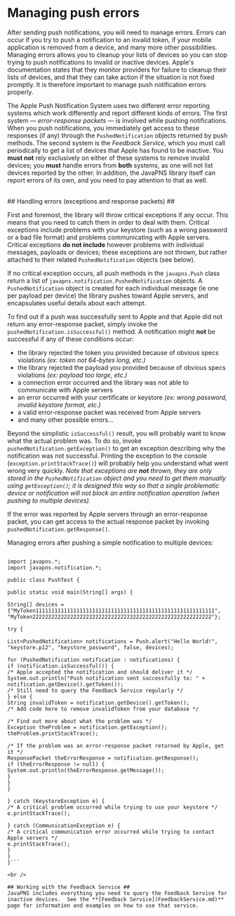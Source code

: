 # Managing push errors #

After sending push notifications, you will need to manage errors.  Errors can occur if you try to push a notification to an invalid token, if your mobile application is removed from a device, and many more other possibilities.  Managing errors allows you to cleanup your lists of devices so you can stop trying to push notifications to invalid or inactive devices. Apple's documentation states that they monitor providers for failure to cleanup their lists of devices, and that they can take action if the situation is not fixed promptly.  It is therefore important to manage push notification errors properly.

The Apple Push Notification System uses two different error reporting systems which work differently and report different kinds of errors.  The first system — _error-response packets_ — is involved while pushing notifications.  When you push notifications, you immediately get access to these responses (if any) through the `PushedNotification` objects returned by push methods.  The second system is the _Feedback Service_, which you must call periodically to get a list of devices that Apple has found to be inactive. You **must not** rely exclusively on either of these systems to remove invalid devices;  you **must** handle errors from **both** systems, as one will not list devices reported by the other.  In addition, the JavaPNS library itself can report errors of its own, and you need to pay attention to that as well.

<br />
## Handling errors (exceptions and response packets) ##

First and foremost, the library will throw critical exceptions if any occur.  This means that you need to catch them in order to deal with them.  Critical exceptions include problems with your keystore (such as a wrong password or a bad file format) and problems communicating with Apple servers.  Critical exceptions **do not include** however problems with individual messages, payloads or devices;  these exceptions are not thrown, but rather attached to their related `PushedNotification` objects (see below).

If no critical exception occurs, all push methods in the `javapns.Push` class return a list of `javapns.notification.PushedNotification` objects.  A `PushedNotification` object is created for each individual message (ie one per payload per device) the library pushes toward Apple servers, and encapsulates useful details about each attempt.

To find out if a push was successfully sent to Apple and that Apple did not return any error-response packet, simply invoke the `pushedNotification.isSuccessful()` method.  A notification might **not** be successful if any of these conditions occur:

  * the library rejected the token you provided because of obvious specs violations _(ex: token not 64-bytes long, etc.)_
  * the library rejected the payload you provided because of obvious specs violations _(ex: payload too large, etc.)_
  * a connection error occurred and the library was not able to communicate with Apple servers
  * an error occurred with your certificate or keystore _(ex: wrong password, invalid keystore format, etc.)_
  * a valid error-response packet was received from Apple servers
  * and many other possible errors...

Beyond the simplistic `isSuccessful()` result, you will probably want to know what the actual problem was.  To do so, invoke `pushedNotification.getException()` to get an exception describing why the notification was not successful.  Printing the exception to the console (`exception.printStackTrace()`) will probably help you understand what went wrong very quickly. _Note that exceptions are **not** thrown, they are only stored in the `PushedNotification` object and you need to get them manually using `getException()`; it is designed this way so that a single problematic device or notification will not block an entire notification operation (when pushing to multiple devices)._

If the error was reported by Apple servers through an error-response packet, you can get access to the actual response packet by invoking `pushedNotification.getResponse()`.

Managing errors after pushing a simple notification to multiple devices:
```

import javapns.*;
import javapns.notification.*;

public class PushTest {

public static void main(String[] args) {

String[] devices = {"MyToken111111111111111111111111111111111111111111111111111111111",
"MyToken222222222222222222222222222222222222222222222222222222222"};

try {

List<PushedNotification> notifications = Push.alert("Hello World!",
"keystore.p12", "keystore_password", false, devices);

for (PushedNotification notification : notifications) {
if (notification.isSuccessful()) {
/* Apple accepted the notification and should deliver it */ 
System.out.println("Push notification sent successfully to: " +
notification.getDevice().getToken());
/* Still need to query the Feedback Service regularly */ 
} else {
String invalidToken = notification.getDevice().getToken();
/* Add code here to remove invalidToken from your database */ 

/* Find out more about what the problem was */ 
Exception theProblem = notification.getException();
theProblem.printStackTrace();

/* If the problem was an error-response packet returned by Apple, get it */ 
ResponsePacket theErrorResponse = notification.getResponse();
if (theErrorResponse != null) {
System.out.println(theErrorResponse.getMessage());
}
}
}

} catch (KeystoreException e) {
/* A critical problem occurred while trying to use your keystore */ 
e.printStackTrace();

} catch (CommunicationException e) {
/* A critical communication error occurred while trying to contact Apple servers */ 
e.printStackTrace();
}
}
}```

<br />

## Working with the Feedback Service ##
JavaPNS includes everything you need to query the Feedback Service for inactive devices.  See the **[Feedback Service](FeedbackService.md)** page for information and examples on how to use that service.